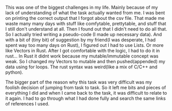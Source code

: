 This was one of the biggest challenges in my life. Mainly because of my lack of understanding of what the task actually wanted from me. I was bent on printing the correct output that I forgot about the csv file. That made me waste many many days with stuff like comfytable, prettytable, and stuff that I still don't understand at all. Then I found out that I didn't need to do all that. So I actually tried writing a pseudo-code (I made up necessary data). And with a bit of (tiny bit) of suggestion by my friend(I was desperate, I had spent way too many days on Rust), I figured out I had to use Lists. Or more like Vectors in Rust. After I got comfortable with the logic, I had to do it in rust... In Rust it didnt work because my mutable/immutable concept was weak. So I changed my Vectors to mutable and then pushed(appended) my data using for loops. The rust syntax was weird(like a mix of C/C++ and python).

The bigger part of the reason why this task was very difficult was my foolish decision of jumping from task to task. So it left me bits and pieces of everything I did and when I came back to the task, it was difficult to relate to it again. I had to go through what I had done fully and search the same links of references I used. 
